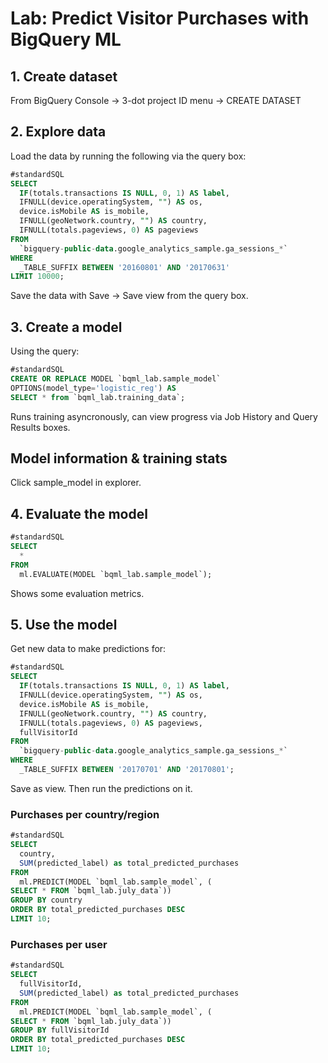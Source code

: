 # Lab: Predict Visitor Purchases with BigQuery ML

## 1. Create dataset

From BigQuery Console -> 3-dot project ID menu -> CREATE DATASET

## 2. Explore data

Load the data by running the following via the query box:

```SQL
#standardSQL
SELECT
  IF(totals.transactions IS NULL, 0, 1) AS label,
  IFNULL(device.operatingSystem, "") AS os,
  device.isMobile AS is_mobile,
  IFNULL(geoNetwork.country, "") AS country,
  IFNULL(totals.pageviews, 0) AS pageviews
FROM
  `bigquery-public-data.google_analytics_sample.ga_sessions_*`
WHERE
  _TABLE_SUFFIX BETWEEN '20160801' AND '20170631'
LIMIT 10000;
```

Save the data with Save -> Save view from the query box.

## 3. Create a model

Using the query:

```SQL
#standardSQL
CREATE OR REPLACE MODEL `bqml_lab.sample_model`
OPTIONS(model_type='logistic_reg') AS
SELECT * from `bqml_lab.training_data`;
```

Runs training asyncronously, can view progress via Job History and Query Results boxes.

## Model information & training stats

Click sample_model in explorer.

## 4. Evaluate the model

```SQL
#standardSQL
SELECT
  *
FROM
  ml.EVALUATE(MODEL `bqml_lab.sample_model`);
```

Shows some evaluation metrics.

## 5. Use the model

Get new data to make predictions for:

```SQL
#standardSQL
SELECT
  IF(totals.transactions IS NULL, 0, 1) AS label,
  IFNULL(device.operatingSystem, "") AS os,
  device.isMobile AS is_mobile,
  IFNULL(geoNetwork.country, "") AS country,
  IFNULL(totals.pageviews, 0) AS pageviews,
  fullVisitorId
FROM
  `bigquery-public-data.google_analytics_sample.ga_sessions_*`
WHERE
  _TABLE_SUFFIX BETWEEN '20170701' AND '20170801';
```

Save as view. Then run the predictions on it.

### Purchases per country/region

```SQL
#standardSQL
SELECT
  country,
  SUM(predicted_label) as total_predicted_purchases
FROM
  ml.PREDICT(MODEL `bqml_lab.sample_model`, (
SELECT * FROM `bqml_lab.july_data`))
GROUP BY country
ORDER BY total_predicted_purchases DESC
LIMIT 10;
```

### Purchases per user

```SQL
#standardSQL
SELECT
  fullVisitorId,
  SUM(predicted_label) as total_predicted_purchases
FROM
  ml.PREDICT(MODEL `bqml_lab.sample_model`, (
SELECT * FROM `bqml_lab.july_data`))
GROUP BY fullVisitorId
ORDER BY total_predicted_purchases DESC
LIMIT 10;
```

